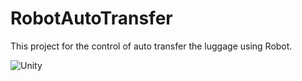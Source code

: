 # RobotAutoTransfer
This project for the control of auto transfer the luggage using Robot.

![Unity]([https://user-images.githubusercontent.com/125852184/238133704-e8bcaa90-1a0e-454e-ba7f-403f1b19bec3.png](https://user-images.githubusercontent.com/125852184/241952559-f8abafac-a8b2-413f-b319-93c0ee6ee7d7.jpg))

